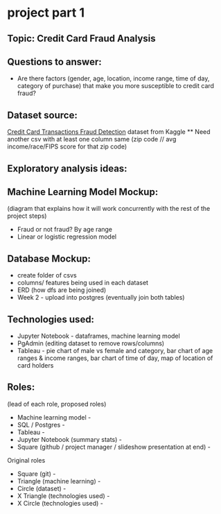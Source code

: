 # project part 1 

## Topic: Credit Card Fraud Analysis

## Questions to answer: 
* Are there factors (gender, age, location, income range, time of day, category of purchase) that make you more susceptible to credit card fraud?

## Dataset source:
[Credit Card Transactions Fraud Detection](https://www.kaggle.com/datasets/kartik2112/fraud-detection) dataset from Kaggle
** Need another csv with at least one column same (zip code // avg income/race/FIPS score for that zip code) 

## Exploratory analysis ideas:


## Machine Learning Model Mockup:
(diagram that explains how it will work concurrently with the rest of the project steps)
* Fraud or not fraud? By age range
* Linear or logistic regression model

## Database Mockup:
* create folder of csvs 
* columns/ features being used in each dataset
* ERD (how dfs are being joined)
* Week 2 - upload into postgres (eventually join both tables)

## Technologies used:
* Jupyter Notebook - dataframes, machine learning model
* PgAdmin (editing dataset to remove rows/columns)
* Tableau - pie chart of male vs female and category, bar chart of age ranges & income ranges, bar chart of time of day, map of location of card holders

## Roles:
(lead of each role, proposed roles) 
* Machine learning model - 
* SQL / Postgres - 
* Tableau - 
* Jupyter Notebook (summary stats) - 
* Square (github / project manager / slideshow presentation at end) - 

Original roles
* Square (git) - 
* Triangle (machine learning) - 
* Circle (dataset) - 
* X Triangle (technologies used) - 
* X Circle (technologies used) - 

